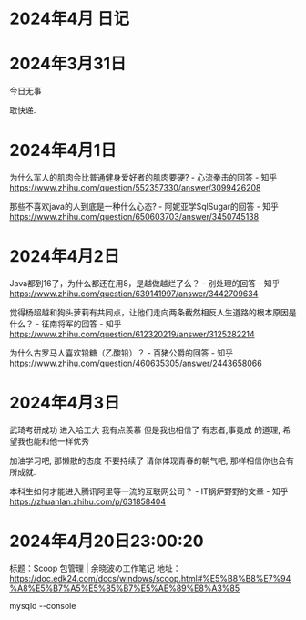 # 2024年4月 日记

# 2024年3月31日

今日无事

取快递. 

# 2024年4月1日

为什么军人的肌肉会比普通健身爱好者的肌肉要硬? - 心流拳击的回答 - 知乎
https://www.zhihu.com/question/552357330/answer/3099426208

那些不喜欢java的人到底是一种什么心态? - 阿妮亚学SqlSugar的回答 - 知乎
https://www.zhihu.com/question/650603703/answer/3450745138

# 2024年4月2日



Java都到16了，为什么都还在用8，是越做越烂了么？ - 别处理的回答 - 知乎
https://www.zhihu.com/question/639141997/answer/3442709634

觉得杨超越和狗头萝莉有共同点，让他们走向两条截然相反人生道路的根本原因是什么？ - 征南将军的回答 - 知乎
https://www.zhihu.com/question/612320219/answer/3125282214

为什么古罗马人喜欢铅糖（乙酸铅）？ - 百猪公爵的回答 - 知乎
https://www.zhihu.com/question/460635305/answer/2443658066  

# 2024年4月3日

武琦考研成功 进入哈工大 我有点羡慕 但是我也相信了 有志者,事竟成 的道理, 希望我也能和他一样优秀

加油学习吧, 那懒散的态度 不要持续了 请你体现青春的朝气吧, 那样相信你也会有所成就. 

本科生如何才能进入腾讯阿里等一流的互联网公司？ - IT锅炉野野的文章 - 知乎
https://zhuanlan.zhihu.com/p/631858404

# 2024年4月20日23:00:20

标题：Scoop 包管理 | 余晓波の工作笔记 地址：https://doc.edk24.com/docs/windows/scoop.html#%E5%B8%B8%E7%94%A8%E5%B7%A5%E5%85%B7%E5%AE%89%E8%A3%85



mysqld --console